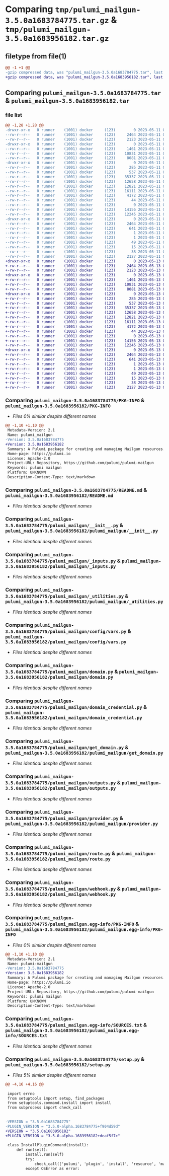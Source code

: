 # Comparing `tmp/pulumi_mailgun-3.5.0a1683784775.tar.gz` & `tmp/pulumi_mailgun-3.5.0a1683956182.tar.gz`

## filetype from file(1)

```diff
@@ -1 +1 @@
-gzip compressed data, was "pulumi_mailgun-3.5.0a1683784775.tar", last modified: Thu May 11 06:09:31 2023, max compression
+gzip compressed data, was "pulumi_mailgun-3.5.0a1683956182.tar", last modified: Sat May 13 05:42:59 2023, max compression
```

## Comparing `pulumi_mailgun-3.5.0a1683784775.tar` & `pulumi_mailgun-3.5.0a1683956182.tar`

### file list

```diff
@@ -1,28 +1,28 @@
-drwxr-xr-x   0 runner    (1001) docker     (123)        0 2023-05-11 06:09:31.527633 pulumi_mailgun-3.5.0a1683784775/
--rw-r--r--   0 runner    (1001) docker     (123)     2464 2023-05-11 06:09:31.527633 pulumi_mailgun-3.5.0a1683784775/PKG-INFO
--rw-r--r--   0 runner    (1001) docker     (123)     2123 2023-05-11 06:09:31.000000 pulumi_mailgun-3.5.0a1683784775/README.md
-drwxr-xr-x   0 runner    (1001) docker     (123)        0 2023-05-11 06:09:31.527633 pulumi_mailgun-3.5.0a1683784775/pulumi_mailgun/
--rw-r--r--   0 runner    (1001) docker     (123)     1461 2023-05-11 06:09:31.000000 pulumi_mailgun-3.5.0a1683784775/pulumi_mailgun/__init__.py
--rw-r--r--   0 runner    (1001) docker     (123)    10831 2023-05-11 06:09:31.000000 pulumi_mailgun-3.5.0a1683784775/pulumi_mailgun/_inputs.py
--rw-r--r--   0 runner    (1001) docker     (123)     8081 2023-05-11 06:09:31.000000 pulumi_mailgun-3.5.0a1683784775/pulumi_mailgun/_utilities.py
-drwxr-xr-x   0 runner    (1001) docker     (123)        0 2023-05-11 06:09:31.527633 pulumi_mailgun-3.5.0a1683784775/pulumi_mailgun/config/
--rw-r--r--   0 runner    (1001) docker     (123)      285 2023-05-11 06:09:31.000000 pulumi_mailgun-3.5.0a1683784775/pulumi_mailgun/config/__init__.py
--rw-r--r--   0 runner    (1001) docker     (123)      537 2023-05-11 06:09:31.000000 pulumi_mailgun-3.5.0a1683784775/pulumi_mailgun/config/vars.py
--rw-r--r--   0 runner    (1001) docker     (123)    35337 2023-05-11 06:09:31.000000 pulumi_mailgun-3.5.0a1683784775/pulumi_mailgun/domain.py
--rw-r--r--   0 runner    (1001) docker     (123)    12658 2023-05-11 06:09:31.000000 pulumi_mailgun-3.5.0a1683784775/pulumi_mailgun/domain_credential.py
--rw-r--r--   0 runner    (1001) docker     (123)    12821 2023-05-11 06:09:31.000000 pulumi_mailgun-3.5.0a1683784775/pulumi_mailgun/get_domain.py
--rw-r--r--   0 runner    (1001) docker     (123)    16111 2023-05-11 06:09:31.000000 pulumi_mailgun-3.5.0a1683784775/pulumi_mailgun/outputs.py
--rw-r--r--   0 runner    (1001) docker     (123)     4172 2023-05-11 06:09:31.000000 pulumi_mailgun-3.5.0a1683784775/pulumi_mailgun/provider.py
--rw-r--r--   0 runner    (1001) docker     (123)       44 2023-05-11 06:09:31.000000 pulumi_mailgun-3.5.0a1683784775/pulumi_mailgun/pulumi-plugin.json
--rw-r--r--   0 runner    (1001) docker     (123)        0 2023-05-11 06:09:31.000000 pulumi_mailgun-3.5.0a1683784775/pulumi_mailgun/py.typed
--rw-r--r--   0 runner    (1001) docker     (123)    14156 2023-05-11 06:09:31.000000 pulumi_mailgun-3.5.0a1683784775/pulumi_mailgun/route.py
--rw-r--r--   0 runner    (1001) docker     (123)    12245 2023-05-11 06:09:31.000000 pulumi_mailgun-3.5.0a1683784775/pulumi_mailgun/webhook.py
-drwxr-xr-x   0 runner    (1001) docker     (123)        0 2023-05-11 06:09:31.527633 pulumi_mailgun-3.5.0a1683784775/pulumi_mailgun.egg-info/
--rw-r--r--   0 runner    (1001) docker     (123)     2464 2023-05-11 06:09:31.000000 pulumi_mailgun-3.5.0a1683784775/pulumi_mailgun.egg-info/PKG-INFO
--rw-r--r--   0 runner    (1001) docker     (123)      641 2023-05-11 06:09:31.000000 pulumi_mailgun-3.5.0a1683784775/pulumi_mailgun.egg-info/SOURCES.txt
--rw-r--r--   0 runner    (1001) docker     (123)        1 2023-05-11 06:09:31.000000 pulumi_mailgun-3.5.0a1683784775/pulumi_mailgun.egg-info/dependency_links.txt
--rw-r--r--   0 runner    (1001) docker     (123)        1 2023-05-11 06:09:31.000000 pulumi_mailgun-3.5.0a1683784775/pulumi_mailgun.egg-info/not-zip-safe
--rw-r--r--   0 runner    (1001) docker     (123)       49 2023-05-11 06:09:31.000000 pulumi_mailgun-3.5.0a1683784775/pulumi_mailgun.egg-info/requires.txt
--rw-r--r--   0 runner    (1001) docker     (123)       15 2023-05-11 06:09:31.000000 pulumi_mailgun-3.5.0a1683784775/pulumi_mailgun.egg-info/top_level.txt
--rw-r--r--   0 runner    (1001) docker     (123)       38 2023-05-11 06:09:31.527633 pulumi_mailgun-3.5.0a1683784775/setup.cfg
--rw-r--r--   0 runner    (1001) docker     (123)     2127 2023-05-11 06:09:31.000000 pulumi_mailgun-3.5.0a1683784775/setup.py
+drwxr-xr-x   0 runner    (1001) docker     (123)        0 2023-05-13 05:42:59.352920 pulumi_mailgun-3.5.0a1683956182/
+-rw-r--r--   0 runner    (1001) docker     (123)     2464 2023-05-13 05:42:59.352920 pulumi_mailgun-3.5.0a1683956182/PKG-INFO
+-rw-r--r--   0 runner    (1001) docker     (123)     2123 2023-05-13 05:42:58.000000 pulumi_mailgun-3.5.0a1683956182/README.md
+drwxr-xr-x   0 runner    (1001) docker     (123)        0 2023-05-13 05:42:59.348920 pulumi_mailgun-3.5.0a1683956182/pulumi_mailgun/
+-rw-r--r--   0 runner    (1001) docker     (123)     1461 2023-05-13 05:42:59.000000 pulumi_mailgun-3.5.0a1683956182/pulumi_mailgun/__init__.py
+-rw-r--r--   0 runner    (1001) docker     (123)    10831 2023-05-13 05:42:59.000000 pulumi_mailgun-3.5.0a1683956182/pulumi_mailgun/_inputs.py
+-rw-r--r--   0 runner    (1001) docker     (123)     8081 2023-05-13 05:42:58.000000 pulumi_mailgun-3.5.0a1683956182/pulumi_mailgun/_utilities.py
+drwxr-xr-x   0 runner    (1001) docker     (123)        0 2023-05-13 05:42:59.352920 pulumi_mailgun-3.5.0a1683956182/pulumi_mailgun/config/
+-rw-r--r--   0 runner    (1001) docker     (123)      285 2023-05-13 05:42:59.000000 pulumi_mailgun-3.5.0a1683956182/pulumi_mailgun/config/__init__.py
+-rw-r--r--   0 runner    (1001) docker     (123)      537 2023-05-13 05:42:59.000000 pulumi_mailgun-3.5.0a1683956182/pulumi_mailgun/config/vars.py
+-rw-r--r--   0 runner    (1001) docker     (123)    35337 2023-05-13 05:42:59.000000 pulumi_mailgun-3.5.0a1683956182/pulumi_mailgun/domain.py
+-rw-r--r--   0 runner    (1001) docker     (123)    12658 2023-05-13 05:42:59.000000 pulumi_mailgun-3.5.0a1683956182/pulumi_mailgun/domain_credential.py
+-rw-r--r--   0 runner    (1001) docker     (123)    12821 2023-05-13 05:42:59.000000 pulumi_mailgun-3.5.0a1683956182/pulumi_mailgun/get_domain.py
+-rw-r--r--   0 runner    (1001) docker     (123)    16111 2023-05-13 05:42:59.000000 pulumi_mailgun-3.5.0a1683956182/pulumi_mailgun/outputs.py
+-rw-r--r--   0 runner    (1001) docker     (123)     4172 2023-05-13 05:42:59.000000 pulumi_mailgun-3.5.0a1683956182/pulumi_mailgun/provider.py
+-rw-r--r--   0 runner    (1001) docker     (123)       44 2023-05-13 05:42:59.000000 pulumi_mailgun-3.5.0a1683956182/pulumi_mailgun/pulumi-plugin.json
+-rw-r--r--   0 runner    (1001) docker     (123)        0 2023-05-13 05:42:59.000000 pulumi_mailgun-3.5.0a1683956182/pulumi_mailgun/py.typed
+-rw-r--r--   0 runner    (1001) docker     (123)    14156 2023-05-13 05:42:59.000000 pulumi_mailgun-3.5.0a1683956182/pulumi_mailgun/route.py
+-rw-r--r--   0 runner    (1001) docker     (123)    12245 2023-05-13 05:42:59.000000 pulumi_mailgun-3.5.0a1683956182/pulumi_mailgun/webhook.py
+drwxr-xr-x   0 runner    (1001) docker     (123)        0 2023-05-13 05:42:59.348920 pulumi_mailgun-3.5.0a1683956182/pulumi_mailgun.egg-info/
+-rw-r--r--   0 runner    (1001) docker     (123)     2464 2023-05-13 05:42:59.000000 pulumi_mailgun-3.5.0a1683956182/pulumi_mailgun.egg-info/PKG-INFO
+-rw-r--r--   0 runner    (1001) docker     (123)      641 2023-05-13 05:42:59.000000 pulumi_mailgun-3.5.0a1683956182/pulumi_mailgun.egg-info/SOURCES.txt
+-rw-r--r--   0 runner    (1001) docker     (123)        1 2023-05-13 05:42:59.000000 pulumi_mailgun-3.5.0a1683956182/pulumi_mailgun.egg-info/dependency_links.txt
+-rw-r--r--   0 runner    (1001) docker     (123)        1 2023-05-13 05:42:59.000000 pulumi_mailgun-3.5.0a1683956182/pulumi_mailgun.egg-info/not-zip-safe
+-rw-r--r--   0 runner    (1001) docker     (123)       49 2023-05-13 05:42:59.000000 pulumi_mailgun-3.5.0a1683956182/pulumi_mailgun.egg-info/requires.txt
+-rw-r--r--   0 runner    (1001) docker     (123)       15 2023-05-13 05:42:59.000000 pulumi_mailgun-3.5.0a1683956182/pulumi_mailgun.egg-info/top_level.txt
+-rw-r--r--   0 runner    (1001) docker     (123)       38 2023-05-13 05:42:59.352920 pulumi_mailgun-3.5.0a1683956182/setup.cfg
+-rw-r--r--   0 runner    (1001) docker     (123)     2127 2023-05-13 05:42:59.000000 pulumi_mailgun-3.5.0a1683956182/setup.py
```

### Comparing `pulumi_mailgun-3.5.0a1683784775/PKG-INFO` & `pulumi_mailgun-3.5.0a1683956182/PKG-INFO`

 * *Files 0% similar despite different names*

```diff
@@ -1,10 +1,10 @@
 Metadata-Version: 2.1
 Name: pulumi_mailgun
-Version: 3.5.0a1683784775
+Version: 3.5.0a1683956182
 Summary: A Pulumi package for creating and managing Mailgun resources.
 Home-page: https://pulumi.io
 License: Apache-2.0
 Project-URL: Repository, https://github.com/pulumi/pulumi-mailgun
 Keywords: pulumi mailgun
 Platform: UNKNOWN
 Description-Content-Type: text/markdown
```

### Comparing `pulumi_mailgun-3.5.0a1683784775/README.md` & `pulumi_mailgun-3.5.0a1683956182/README.md`

 * *Files identical despite different names*

### Comparing `pulumi_mailgun-3.5.0a1683784775/pulumi_mailgun/__init__.py` & `pulumi_mailgun-3.5.0a1683956182/pulumi_mailgun/__init__.py`

 * *Files identical despite different names*

### Comparing `pulumi_mailgun-3.5.0a1683784775/pulumi_mailgun/_inputs.py` & `pulumi_mailgun-3.5.0a1683956182/pulumi_mailgun/_inputs.py`

 * *Files identical despite different names*

### Comparing `pulumi_mailgun-3.5.0a1683784775/pulumi_mailgun/_utilities.py` & `pulumi_mailgun-3.5.0a1683956182/pulumi_mailgun/_utilities.py`

 * *Files identical despite different names*

### Comparing `pulumi_mailgun-3.5.0a1683784775/pulumi_mailgun/config/vars.py` & `pulumi_mailgun-3.5.0a1683956182/pulumi_mailgun/config/vars.py`

 * *Files identical despite different names*

### Comparing `pulumi_mailgun-3.5.0a1683784775/pulumi_mailgun/domain.py` & `pulumi_mailgun-3.5.0a1683956182/pulumi_mailgun/domain.py`

 * *Files identical despite different names*

### Comparing `pulumi_mailgun-3.5.0a1683784775/pulumi_mailgun/domain_credential.py` & `pulumi_mailgun-3.5.0a1683956182/pulumi_mailgun/domain_credential.py`

 * *Files identical despite different names*

### Comparing `pulumi_mailgun-3.5.0a1683784775/pulumi_mailgun/get_domain.py` & `pulumi_mailgun-3.5.0a1683956182/pulumi_mailgun/get_domain.py`

 * *Files identical despite different names*

### Comparing `pulumi_mailgun-3.5.0a1683784775/pulumi_mailgun/outputs.py` & `pulumi_mailgun-3.5.0a1683956182/pulumi_mailgun/outputs.py`

 * *Files identical despite different names*

### Comparing `pulumi_mailgun-3.5.0a1683784775/pulumi_mailgun/provider.py` & `pulumi_mailgun-3.5.0a1683956182/pulumi_mailgun/provider.py`

 * *Files identical despite different names*

### Comparing `pulumi_mailgun-3.5.0a1683784775/pulumi_mailgun/route.py` & `pulumi_mailgun-3.5.0a1683956182/pulumi_mailgun/route.py`

 * *Files identical despite different names*

### Comparing `pulumi_mailgun-3.5.0a1683784775/pulumi_mailgun/webhook.py` & `pulumi_mailgun-3.5.0a1683956182/pulumi_mailgun/webhook.py`

 * *Files identical despite different names*

### Comparing `pulumi_mailgun-3.5.0a1683784775/pulumi_mailgun.egg-info/PKG-INFO` & `pulumi_mailgun-3.5.0a1683956182/pulumi_mailgun.egg-info/PKG-INFO`

 * *Files 0% similar despite different names*

```diff
@@ -1,10 +1,10 @@
 Metadata-Version: 2.1
 Name: pulumi-mailgun
-Version: 3.5.0a1683784775
+Version: 3.5.0a1683956182
 Summary: A Pulumi package for creating and managing Mailgun resources.
 Home-page: https://pulumi.io
 License: Apache-2.0
 Project-URL: Repository, https://github.com/pulumi/pulumi-mailgun
 Keywords: pulumi mailgun
 Platform: UNKNOWN
 Description-Content-Type: text/markdown
```

### Comparing `pulumi_mailgun-3.5.0a1683784775/pulumi_mailgun.egg-info/SOURCES.txt` & `pulumi_mailgun-3.5.0a1683956182/pulumi_mailgun.egg-info/SOURCES.txt`

 * *Files identical despite different names*

### Comparing `pulumi_mailgun-3.5.0a1683784775/setup.py` & `pulumi_mailgun-3.5.0a1683956182/setup.py`

 * *Files 5% similar despite different names*

```diff
@@ -4,16 +4,16 @@
 
 import errno
 from setuptools import setup, find_packages
 from setuptools.command.install import install
 from subprocess import check_call
 
 
-VERSION = "3.5.0a1683784775"
-PLUGIN_VERSION = "3.5.0-alpha.1683784775+f904d59d"
+VERSION = "3.5.0a1683956182"
+PLUGIN_VERSION = "3.5.0-alpha.1683956182+deaf5f7c"
 
 class InstallPluginCommand(install):
     def run(self):
         install.run(self)
         try:
             check_call(['pulumi', 'plugin', 'install', 'resource', 'mailgun', PLUGIN_VERSION])
         except OSError as error:
```

